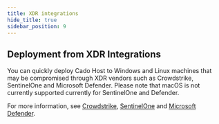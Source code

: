 ```yaml
---
title: XDR integrations
hide_title: true
sidebar_position: 9
---
```


## Deployment from XDR Integrations
You can quickly deploy Cado Host to Windows and Linux machines that may be compromised through XDR vendors such as Crowdstrike, SentinelOne and Microsoft Defender. Please note that macOS is not currently supported currently for SentinelOne and Defender.

For more information, see [Crowdstrike](/cado-response/manage/integrations/xdr/crowdstrike), [SentinelOne](/cado-response/manage/integrations/xdr/sentinelone) and [Microsoft Defender](/cado-response/manage/integrations/xdr/defender).
